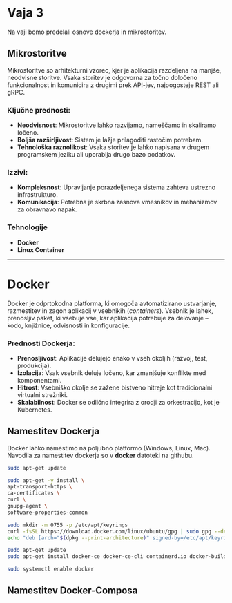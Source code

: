 # Vaja 3

Na vaji bomo predelali osnove dockerja in mikrostoritev. 

## Mikrostoritve

Mikrostoritve so arhitekturni vzorec, kjer je aplikacija razdeljena na manjše, neodvisne storitve. Vsaka storitev je odgovorna za točno določeno funkcionalnost in komunicira z drugimi prek API-jev, najpogosteje REST ali gRPC.

### Ključne prednosti:
- **Neodvisnost**: Mikrostoritve lahko razvijamo, nameščamo in skaliramo ločeno.
- **Boljša razširljivost**: Sistem je lažje prilagoditi rastočim potrebam.
- **Tehnološka raznolikost**: Vsaka storitev je lahko napisana v drugem programskem jeziku ali uporablja drugo bazo podatkov.

### Izzivi:
- **Kompleksnost**: Upravljanje porazdeljenega sistema zahteva ustrezno infrastrukturo.
- **Komunikacija**: Potrebna je skrbna zasnova vmesnikov in mehanizmov za obravnavo napak.

### Tehnologije
- **Docker**
- **Linux Container**

---

# Docker
Docker je odprtokodna platforma, ki omogoča avtomatizirano ustvarjanje, razmestitev in zagon aplikacij v vsebnikih (*containers*). Vsebnik je lahek, prenosljiv paket, ki vsebuje vse, kar aplikacija potrebuje za delovanje – kodo, knjižnice, odvisnosti in konfiguracije.

### Prednosti Dockerja:
- **Prenosljivost**: Aplikacije delujejo enako v vseh okoljih (razvoj, test, produkcija).
- **Izolacija**: Vsak vsebnik deluje ločeno, kar zmanjšuje konflikte med komponentami.
- **Hitrost**: Vsebniško okolje se zažene bistveno hitreje kot tradicionalni virtualni strežniki.
- **Skalabilnost**: Docker se odlično integrira z orodji za orkestracijo, kot je Kubernetes.

## Namestitev Dockerja

Docker lahko namestimo na poljubno platformo (Windows, Linux, Mac). Navodila za namestitev dockerja so v **docker** datoteki na githubu.
```bash
sudo apt-get update

sudo apt-get -y install \
apt-transport-https \
ca-certificates \
curl \
gnupg-agent \
software-properties-common

sudo mkdir -m 0755 -p /etc/apt/keyrings
curl -fsSL https://download.docker.com/linux/ubuntu/gpg | sudo gpg --dearmor -o /etc/apt/keyrings/docker.gpg
echo "deb [arch="$(dpkg --print-architecture)" signed-by=/etc/apt/keyrings/docker.gpg] https://download.docker.com/linux/ubuntu "$(. /etc/os-release && echo "$VERSION_CODENAME")" stable" |  sudo tee /etc/apt/sources.list.d/docker.list > /dev/null

sudo apt-get update
sudo apt-get install docker-ce docker-ce-cli containerd.io docker-buildx-plugin docker-compose-plugin

sudo systemctl enable docker
```

## Namestitev Docker-Composa

